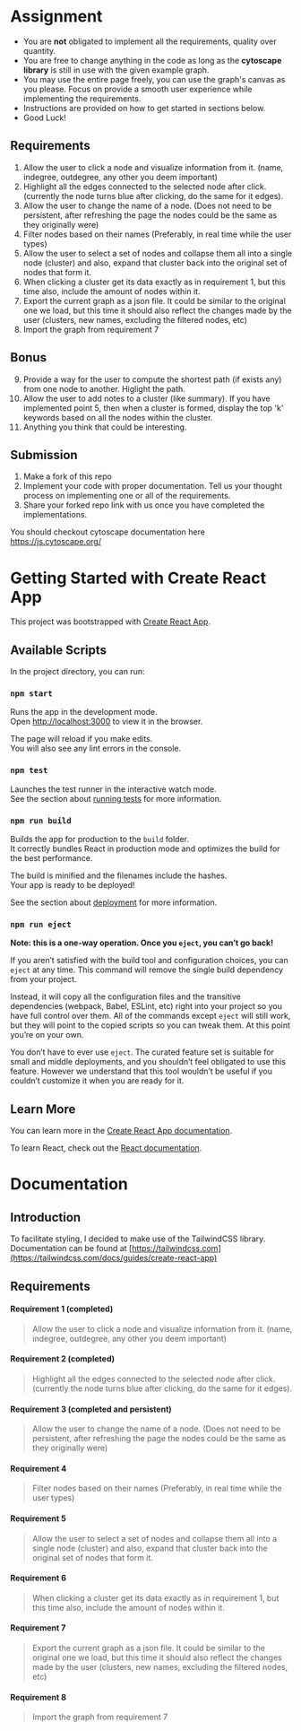 # Assignment

- You are **not** obligated to implement all the requirements, quality over quantity.
- You are free to change anything in the code as long as the **cytoscape library** is still in use with the given example graph.
- You may use the entire page freely, you can use the graph's canvas as you please. Focus on provide a smooth user experience while implementing the requirements.
- Instructions are provided on how to get started in sections below.
- Good Luck!

## Requirements

1. Allow the user to click a node and visualize information from it. (name, indegree, outdegree, any other you deem important)
2. Highlight all the edges connected to the selected node after click. (currently the node turns blue after clicking, do the same for it edges).
3. Allow the user to change the name of a node. (Does not need to be persistent, after refreshing the page the nodes could be the same as they originally were)
4. Filter nodes based on their names (Preferably, in real time while the user types)
5. Allow the user to select a set of nodes and collapse them all into a single node (cluster) and also, expand that cluster back into the original set of nodes that form it.
6. When clicking a cluster get its data exactly as in requirement 1, but this time also, include the amount of nodes within it.
7. Export the current graph as a json file. It could be similar to the original one we load, but this time it should also reflect the changes made by the user (clusters, new names, excluding the filtered nodes, etc)
8. Import the graph from requirement 7

## Bonus

9. Provide a way for the user to compute the shortest path (if exists any) from one node to another. Higlight the path.
10. Allow the user to add notes to a cluster (like summary). If you have implemented point 5, then when a cluster is formed, display the top 'k' keywords based on all the nodes within the cluster.
11. Anything you think that could be interesting.

## Submission

1. Make a fork of this repo
2. Implement your code with proper documentation. Tell us your thought process on implementing one or all of the requirements.
3. Share your forked repo link with us once you have completed the implementations.

You should checkout cytoscape documentation here https://js.cytoscape.org/

# Getting Started with Create React App

This project was bootstrapped with [Create React App](https://github.com/facebook/create-react-app).

## Available Scripts

In the project directory, you can run:

### `npm start`

Runs the app in the development mode.\
Open [http://localhost:3000](http://localhost:3000) to view it in the browser.

The page will reload if you make edits.\
You will also see any lint errors in the console.

### `npm test`

Launches the test runner in the interactive watch mode.\
See the section about [running tests](https://facebook.github.io/create-react-app/docs/running-tests) for more information.

### `npm run build`

Builds the app for production to the `build` folder.\
It correctly bundles React in production mode and optimizes the build for the best performance.

The build is minified and the filenames include the hashes.\
Your app is ready to be deployed!

See the section about [deployment](https://facebook.github.io/create-react-app/docs/deployment) for more information.

### `npm run eject`

**Note: this is a one-way operation. Once you `eject`, you can’t go back!**

If you aren’t satisfied with the build tool and configuration choices, you can `eject` at any time. This command will remove the single build dependency from your project.

Instead, it will copy all the configuration files and the transitive dependencies (webpack, Babel, ESLint, etc) right into your project so you have full control over them. All of the commands except `eject` will still work, but they will point to the copied scripts so you can tweak them. At this point you’re on your own.

You don’t have to ever use `eject`. The curated feature set is suitable for small and middle deployments, and you shouldn’t feel obligated to use this feature. However we understand that this tool wouldn’t be useful if you couldn’t customize it when you are ready for it.

## Learn More

You can learn more in the [Create React App documentation](https://facebook.github.io/create-react-app/docs/getting-started).

To learn React, check out the [React documentation](https://reactjs.org/).

# Documentation

## Introduction

To facilitate styling, I decided to make use of the TailwindCSS library. Documentation can be found at [https://tailwindcss.com](https://tailwindcss.com/docs/guides/create-react-app)

## Requirements

#### Requirement 1 (completed)

> Allow the user to click a node and visualize information from it. (name, indegree, outdegree, any other you deem important)

#### Requirement 2 (completed)

> Highlight all the edges connected to the selected node after click. (currently the node turns blue after clicking, do the same for it edges).

#### Requirement 3 (completed and persistent)

> Allow the user to change the name of a node. (Does not need to be persistent, after refreshing the page the nodes could be the same as they originally were)

#### Requirement 4

> Filter nodes based on their names (Preferably, in real time while the user types)

#### Requirement 5

> Allow the user to select a set of nodes and collapse them all into a single node (cluster) and also, expand that cluster back into the original set of nodes that form it.

#### Requirement 6

> When clicking a cluster get its data exactly as in requirement 1, but this time also, include the amount of nodes within it.

#### Requirement 7

> Export the current graph as a json file. It could be similar to the original one we load, but this time it should also reflect the changes made by the user (clusters, new names, excluding the filtered nodes, etc)

#### Requirement 8

> Import the graph from requirement 7
